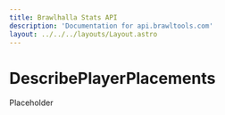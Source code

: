 ```yaml
---
title: Brawlhalla Stats API
description: 'Documentation for api.brawltools.com'
layout: ../../../layouts/Layout.astro
---
```


# DescribePlayerPlacements

Placeholder